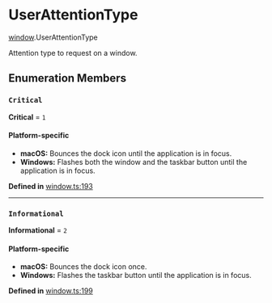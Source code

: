 # UserAttentionType

[window](../modules/window.md).UserAttentionType

Attention type to request on a window.

## Enumeration Members

### `Critical`

 **Critical** = ``1``

#### Platform-specific
 - **macOS:** Bounces the dock icon until the application is in focus.
- **Windows:** Flashes both the window and the taskbar button until the application is in focus.

**Defined in** [window.ts:193](https://github.com/tauri-apps/tauri/blob/e29997c5/tooling/api/src/window.ts#L193)

___

### `Informational`

 **Informational** = ``2``

#### Platform-specific
- **macOS:** Bounces the dock icon once.
- **Windows:** Flashes the taskbar button until the application is in focus.

**Defined in** [window.ts:199](https://github.com/tauri-apps/tauri/blob/e29997c5/tooling/api/src/window.ts#L199)
